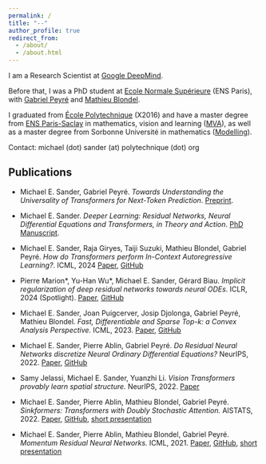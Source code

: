 ```yaml
---
permalink: /
title: "--"
author_profile: true
redirect_from: 
  - /about/
  - /about.html
---
```


I am a Research Scientist at [Google DeepMind](https://deepmind.google/).

Before that, I was a PhD student at [Ecole Normale Supérieure](https://www.ens.psl.eu/en) (ENS Paris), with [Gabriel Peyré](http://www.gpeyre.com/) and [Mathieu Blondel](https://mblondel.org/). 

I graduated from [École Polytechnique](https://www.polytechnique.edu/en) (X2016) and have a master degree from [ENS Paris-Saclay](https://ens-paris-saclay.fr/en) in mathematics, vision and learning ([MVA](https://www.master-mva.com/)), as well as a master degree from Sorbonne Université in mathematics ([Modelling](https://www.ip-paris.fr/education/masters/mention-mathematiques-appliquees-statistique/master-year-2-mathematical-modelling)).

Contact: michael (dot) sander (at) polytechnique (dot) org


Publications
---

- Michael E. Sander, Gabriel Peyré. *Towards Understanding the Universality of Transformers for Next-Token Prediction*. [Preprint](https://arxiv.org/abs/2410.03011).

- Michael E. Sander. *Deeper Learning: Residual Networks, Neural Differential Equations and Transformers, in Theory and Action*. [PhD Manuscript](https://michaelsdr.github.io/documents/Manuscript.pdf).

- Michael E. Sander, Raja Giryes, Taiji Suzuki, Mathieu Blondel, Gabriel Peyré. *How do Transformers perform In-Context Autoregressive Learning?*. ICML, 2024  [Paper](https://arxiv.org/abs/2402.05787), [GitHub](https://github.com/michaelsdr/ical) 

- Pierre Marion*, Yu-Han Wu*, Michael E. Sander, Gérard Biau. *Implicit regularization of deep residual networks towards neural ODEs*. ICLR, 2024 (Spotlight). [Paper](https://arxiv.org/abs/2309.01213), [GitHub](https://github.com/michaelsdr/implicit-regularization-resnets-nodes)

- Michael E. Sander, Joan Puigcerver, Josip Djolonga, Gabriel Peyré, Mathieu Blondel. *Fast, Differentiable and Sparse Top-k: a Convex Analysis Perspective.* ICML, 2023. [Paper](https://arxiv.org/abs/2302.01425), [GitHub](https://github.com/google-research/google-research/tree/master/sparse_soft_topk)

- Michael E. Sander, Pierre Ablin, Gabriel Peyré. *Do Residual Neural Networks discretize Neural Ordinary Differential Equations?* NeurIPS, 2022. [Paper](https://arxiv.org/abs/2205.14612), [GitHub](https://github.com/michaelsdr/resnet_nodes)

- Samy Jelassi, Michael E. Sander, Yuanzhi Li. *Vision Transformers provably learn spatial structure.* NeurIPS, 2022. [Paper](https://arxiv.org/abs/2210.09221)

- Michael E. Sander, Pierre Ablin, Mathieu Blondel, Gabriel Peyré. *Sinkformers: Transformers with Doubly Stochastic Attention.* AISTATS, 2022. [Paper](https://arxiv.org/abs/2110.11773), [GitHub](https://github.com/michaelsdr/sinkformers), [short presentation](https://slideslive.com/38980517/sinkformers-transformers-with-doubly-stochastic-attention?ref=speaker-17920)

- Michael E. Sander, Pierre Ablin, Mathieu Blondel, Gabriel Peyré. *Momentum Residual Neural Networks.* ICML, 2021. [Paper](https://arxiv.org/abs/2102.07870), [GitHub](https://github.com/michaelsdr/momentumnet), [short presentation](https://www.youtube.com/watch?v=4PQR7ErASNo)


